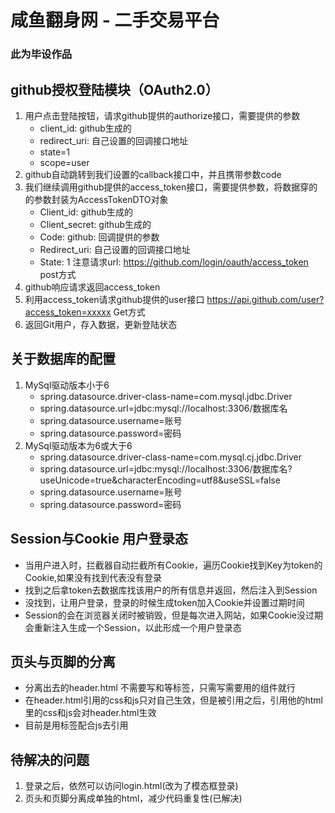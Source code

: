 # 咸鱼翻身网 - 二手交易平台
### 此为毕设作品

## github授权登陆模块（OAuth2.0）
1. 用户点击登陆按钮，请求github提供的authorize接口，需要提供的参数
   - client_id: github生成的
   - redirect_uri: 自己设置的回调接口地址 
   - state=1 
   - scope=user
2. github自动跳转到我们设置的callback接口中，并且携带参数code
3. 我们继续调用github提供的access_token接口，需要提供参数，将数据穿的的参数封装为AccessTokenDTO对象 
   - Client_id: github生成的
   - Client_secret: github生成的
   - Code: github: 回调提供的参数
   - Redirect_uri: 自己设置的回调接口地址
   - State: 1
   注意请求url: https://github.com/login/oauth/access_token   post方式
4. github响应请求返回access_token
5. 利用access_token请求github提供的user接口
   https://api.github.com/user?access_token=xxxxx   Get方式
6. 返回Git用户，存入数据，更新登陆状态

## 关于数据库的配置
1. MySql驱动版本小于6
   - spring.datasource.driver-class-name=com.mysql.jdbc.Driver
   - spring.datasource.url=jdbc:mysql://localhost:3306/数据库名
   - spring.datasource.username=账号
   - spring.datasource.password=密码
2. MySql驱动版本为6或大于6
   - spring.datasource.driver-class-name=com.mysql.cj.jdbc.Driver
   - spring.datasource.url=jdbc:mysql://localhost:3306/数据库名?useUnicode=true&characterEncoding=utf8&useSSL=false
   - spring.datasource.username=账号
   - spring.datasource.password=密码
    
## Session与Cookie 用户登录态
   - 当用户进入时，拦截器自动拦截所有Cookie，遍历Cookie找到Key为token的Cookie,如果没有找到代表没有登录
   - 找到之后拿token去数据库找该用户的所有信息并返回，然后注入到Session
   - 没找到，让用户登录，登录的时候生成token加入Cookie并设置过期时间
   - Session的会在浏览器关闭时被销毁，但是每次进入网站，如果Cookie没过期会重新注入生成一个Session，以此形成一个用户登录态
   
## 页头与页脚的分离
   - 分离出去的header.html 不需要写<html>和<head>等标签，只需写需要用的组件就行
   - 在header.html引用的css和js只对自己生效，但是被引用之后，引用他的html里的css和js会对header.html生效
   - 目前是用<span>标签配合js去引用
## 待解决的问题
   1. 登录之后，依然可以访问login.html(改为了模态框登录)
   2. 页头和页脚分离成单独的html，减少代码重复性(已解决)
   
    
